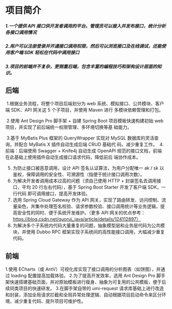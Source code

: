# 项目简介

##### 1.一个提供 API 接口供开发者调用的平台。管理员可以接入并发布接口，统计分析各接口调用情况
##### 2.用户可以注册登录并开通接口调用权限，然后可以浏览接口及在线调试，还能使用客户端 SDK 轻松在代码中调用接口
##### 3.项目的前端并不复杂，更侧重后端，包含丰富的编程技巧和架构设计层面的知识。

## 后端

​	1.根据业务流程，将整个项目后端划分为 web 系统、模拟接口、公共模块、客户端 SDK、API 网关这 5 个子项目，并使用 Maven 进行		多模块依赖管理和打包。

​	2.使用 Ant Design Pro 脚手架 + 自建 Spring Boot 项目模板快速构建初始 web 项目，并实现了前后端统一权限管理、多环境切换等基		础能力。

​	3.基于 MyBatis Plus 框架的 QueryWrapper 实现对 MySQL 数据库的灵活查询，并配合 MyBatis X 插件自动生成后端 CRUD 基础代		码，减少重复工作。
​	4.前端：后端使用 Swagger + Knife4j 自动生成 OpenAPI 规范的接口文档，前端在此基础上使用插件自动生成接口请求代码，降低前后		端协作成本。

5. 为防止接口被恶意调用，设计 API 签名认证算法，为用户分配唯一 ak / sk 以鉴权，保障调用的安全性、可溯源性（指便于统计接口调用次数）。
6. 为解决开发者调用成本过高的问题（须自己使用 HTTP + 封装签名去调用接口，平均 20 行左右代码），基于 Spring Boot Starter 开发了客户端 SDK，一行代码 即可调用接口，提高开发体验。
7. 选用 Spring Cloud Gateway 作为 API 网关，实现了路由转发、访问控制、流量染色，并集中处理签名校验、请求参数校验、接口调用统计等业务逻辑，提高安全性的同时、便于系统开发维护。（更多 API 网关的优点参考：https://blog.csdn.net/guorui_java/article/details/124112897）
8. 为解决多个子系统内代码大量重复的问题，抽象模型层和业务层代码为公共模块，并使用 Dubbo RPC 框架实现子系统间的高性能接口调用，大幅减少重复代码。

## 前端

1.使用 ECharts（或 AntV）可视化库实现了接口调用的分析图表（如饼图），并通过 loading 配置提高加载体验。
2.为了提高开发效率，选用 Ant Design Pro 脚手架快速搭建基础页面，并对原始模板进行瘦身、抽象为可复用的公共模板，便于后续同类项目的快速研发。
3.在脚手架自带的 umi-request 请求库基础上进行改造和封装，添加全局请求拦截和全局异常处理逻辑、自动根据项目启动命令来区分环境，减少重复代码、提升项目可维护性。
